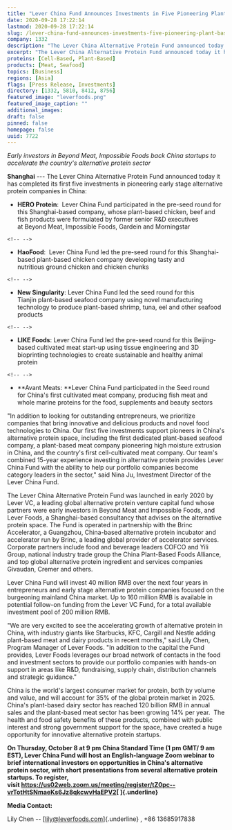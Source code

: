 ```yaml
---
title: "Lever China Fund Announces Investments in Five Pioneering Plant-Based and Cultivated Meat Startups"
date: 2020-09-28 17:22:14
lastmod: 2020-09-28 17:22:14
slug: /lever-china-fund-announces-investments-five-pioneering-plant-based-and-cultivated-meat
company: 1332
description: "The Lever China Alternative Protein Fund announced today it has completed its first five investments in pioneering early stage alternative protein companies in China. The Lever China Alternative Protein Fund was launched in early 2020 by Lever VC, a leading global alternative protein venture capital fund whose partners were early investors in Beyond Meat and Impossible Foods, and Lever Foods, a Shanghai-based consultancy that advises on the alternative protein space."
excerpt: "The Lever China Alternative Protein Fund announced today it has completed its first five investments in pioneering early stage alternative protein companies in China. The Lever China Alternative Protein Fund was launched in early 2020 by Lever VC, a leading global alternative protein venture capital fund whose partners were early investors in Beyond Meat and Impossible Foods, and Lever Foods, a Shanghai-based consultancy that advises on the alternative protein space."
proteins: [Cell-Based, Plant-Based]
products: [Meat, Seafood]
topics: [Business]
regions: [Asia]
flags: [Press Release, Investments]
directory: [1332, 5810, 8412, 8756]
featured_image: "leverfoods.png"
featured_image_caption: ""
additional_images:
draft: false
pinned: false
homepage: false
uuid: 7722
---
```

*Early investors in Beyond Meat, Impossible Foods back China startups to
accelerate the country's alternative protein sector*

**Shanghai** --- The Lever China Alternative Protein Fund announced
today it has completed its first five investments in pioneering early
stage alternative protein companies in China:

-   **HERO Protein**:  Lever China Fund participated in the pre-seed
    round for this Shanghai-based company, whose plant-based chicken,
    beef and fish products were formulated by former senior R&D
    executives at Beyond Meat, Impossible Foods, Gardein and
    Morningstar 

```{=html}
<!-- -->
```
-   **HaoFood**:  Lever China Fund led the pre-seed round for this
    Shanghai-based plant-based chicken company developing tasty and
    nutritious ground chicken and chicken chunks 

```{=html}
<!-- -->
```
-   **New Singularity**: Lever China Fund led the seed round for this
    Tianjin plant-based seafood company using novel manufacturing
    technology to produce plant-based shrimp, tuna, eel and other
    seafood products 

```{=html}
<!-- -->
```
-   **LIKE Foods**: Lever China Fund led the pre-seed round for this
    Beijing-based cultivated meat start-up using tissue engineering and
    3D bioprinting technologies to create sustainable and healthy animal
    protein 

```{=html}
<!-- -->
```
-   **Avant Meats: **Lever China Fund participated in the Seed round
    for China's first cultivated meat company, producing fish meat and
    whole marine proteins for the food, supplements and beauty sectors 

"In addition to looking for outstanding entrepreneurs, we prioritize
companies that bring innovative and delicious products and novel food
technologies to China. Our first five investments support pioneers in
China's alternative protein space, including the first dedicated
plant-based seafood company, a plant-based meat company pioneering high
moisture extrusion in China, and the country's first cell-cultivated
meat company. Our team's combined 15-year experience investing in
alternative protein provides Lever China Fund with the ability to help
our portfolio companies become category leaders in the sector," said
Nina Ju, Investment Director of the Lever China Fund.

The Lever China Alternative Protein Fund was launched in early 2020 by
Lever VC, a leading global alternative protein venture capital fund
whose partners were early investors in Beyond Meat and Impossible Foods,
and Lever Foods, a Shanghai-based consultancy that advises on the
alternative protein space. The Fund is operated in partnership with the
Brinc Accelerator, a Guangzhou, China-based alternative protein
incubator and accelerator run by Brinc, a leading global provider of
accelerator services. Corporate partners include food and beverage
leaders COFCO and Yili Group, national industry trade group the China
Plant-Based Foods Alliance, and top global alternative protein
ingredient and services companies Givaudan, Cremer and others.

Lever China Fund will invest 40 million RMB over the next four years in
entrepreneurs and early stage alternative protein companies focused on
the burgeoning mainland China market. Up to 160 million RMB is available
in potential follow-on funding from the Lever VC Fund, for a total
available investment pool of 200 million RMB.

"We are very excited to see the accelerating growth of alternative
protein in China, with industry giants like Starbucks, KFC, Cargill and
Nestle adding plant-based meat and dairy products in recent months,"
said Lily Chen, Program Manager of Lever Foods. "In addition to the
capital the Fund provides, Lever Foods leverages our broad network of
contacts in the food and investment sectors to provide our portfolio
companies with hands-on support in areas like R&D, fundraising, supply
chain, distribution channels and strategic guidance."

China is the world's largest consumer market for protein, both by volume
and value, and will account for 35% of the global protein market in
2025. China's plant-based dairy sector has reached 120 billion RMB in
annual sales and the plant-based meat sector has been growing 14% per
year.  The health and food safety benefits of these products, combined
with public interest and strong government support for the space, have
created a huge opportunity for innovative alternative protein startups.

**On Thursday, October 8 at 9 pm China Standard Time (1 pm GMT/ 9 am
EST), Lever China Fund will host an English-language Zoom webinar to
brief international investors on opportunities in China's alternative
protein sector, with short presentations from several alternative
protein startups. To register,
visit <https://us02web.zoom.us/meeting/register/tZ0pc--vrTotHtSNmaeKs6Jz8qkcwvHaEPV2>[ ]{.underline}**

**Media Contact:** 

Lily Chen -- [<lily@leverfoods.com>]{.underline} , +86 13685917838
